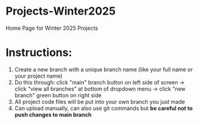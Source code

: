 # Projects-Winter2025
Home Page for Winter 2025 Projects

# Instructions:
1. Create a new branch with a unique branch name (like your full name or your project name)
2. Do this through: click "main" branch button on left side of screen -> click "view all branches" at bottom of dropdown menu -> click "new branch" green button on right side
3. All project code files will be put into your own branch you just made
4. Can upload manually, can also use git commands but **be careful not to push changes to main branch**

